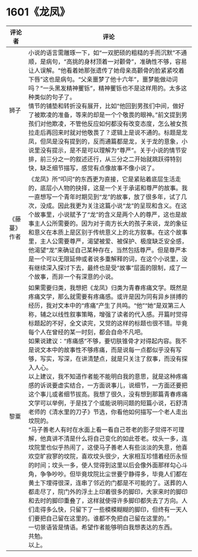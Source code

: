 # 1601《龙凤》

评论者 | 评论 |
|---|---|
狮子|小说的语言需雕琢一下，如“一双肥硕的粗糙的手而沉默”不通顺，是病句，“高挑的身材顶着一对颧骨”，准确性不够，容易让人误解。“他看着她那张遗传了她母亲高颧骨的脸紧紧咬着下唇”这也是病句。“父亲噩梦了他十六年”，噩梦能做动词吗？“一头黑发精神矍铄”，精神矍铄也不是这样用的。太多这种类似的句子了。<br/>情节的铺垫和转折没有展开，比如“他回到男孩们中间，做好了被欺凌的准备，等来的却是一个个敬畏的眼神。”前文提到男孩们对他欺凌，不管他反应如何都没有改变态度，怎么被女孩拉走后再回来时就对他敬畏了？逻辑上是说不通的。标题是龙凤，但凤是没有提到的，反而通篇都是龙，关于龙的意象，小说里没有提示，是不是可以理解为“尊严”。关于小说的情节安排，前三分之一的叙述还行，从三分之二开始就跳跃得特别快，缺乏细节描写，感觉有点像故事不像小说了。
《藤蔓》作者|《龙凤》所“叩问”的东西更为直接，它是紧贴着底层生活走的，底层小人物的抉择，这是一个关于承诺和尊严的故事。我一直想写一个青年时期见到“龙”的故事，放了很多年，试了几次，没成。因此我更为关注这篇小说“龙”的呈现和含义。在这个故事里，小说赋予了“龙”的含义是两个人的尊严，这也是故事主人公所需要的。因为对于南方长大的孩子来说，龙的象征和意义在本质上是区别于传统意义上的北方叙事。在这个故事里，主人公需要尊严，渴望被爱、被保护、极度缺乏安全感，他渴望“龙”来确证自己某种存在，当然包括尊严。但是尊严本是一个可以无限延伸或者说多重解释的词，在这个小说里，没有继续深入探讨下去，最终也是受“故事”层面的限制，成了一个故事，而非一个有深意的小说。
黎粟|如果需要归类，我想把《龙凤》归类为青春疼痛文学。既然是疼痛文学，那么就需要有疼痛感。或许是因为同有异乡拼搏的经历，我对文本中的“疼痛”产生了共鸣。“他”“她”是双第三人称，辅之以线性叙事策略，增强了读者的代入感。开篇时觉得标题起的不好，全文读完，又觉的这样的标题也很不错。毕竟每个人在曾经的某一时刻，都会自命不凡吧。<br/>如果说建议：“疼痛感”不够，要切肤锥骨才对得起内容。我不是说文本中的故事性不够疼痛，而是说每一点都似乎没有写够，写实，写深，在讲清楚点，就是只关注了叙事，而没有探入人心。<br/>以上建议，我不知道作者能不能明白我的意思，就是这种疼痛感的诉说要虚实结合，一方面说事儿，说细节，一方面还要把这个事儿或者细节拔高。我想了很久，没有想到那篇青春疼痛文学可以举例，于是找了个或能说明问题的短篇小说，石舒清老师的《清水里的刀子》节选，你看他如何描写一个老人走出坟院的。<br/>“马子善老人有时在水面上看一看自己苍老的影子觉得不可理解，他真讲不清是什么将自己变化的如此苍老。坟头一多，连坟院里也似乎热闹了，这使马子善老人有些淡淡的失意，他喜欢空旷寂寥的坟院，喜欢坟头很少，大家相互珍惜着经历永恒的时间；坟头一多，使人觉得到这里以后会像外面那样勾心斗角，争争吵吵。但毕竟坟院比尘世要宁静得多，毕竟人们都在黄土下埋得很深，连串了邻近的门都是不可能的了。送葬的人都走尽了，院门外的浮土上印着很多的脚印，大家来时的脚印和去时的脚印重叠了，这样就使得许多脚印都失去了方向。人们走得多么快，只留下了一些模模糊糊的脚印，但终有一天人们要把自己留在这里的。谁都不免把自己留在这里的。”<br/>一切景语皆是情语。希望作者能够明白我想表达的东西。<br/>共勉。<br/>以上。
